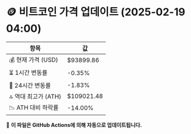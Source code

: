 # 🪙 비트코인 가격 업데이트 (2025-02-19 04:00)

| 항목                | 값 |
|--------------------|----------------|
| 💰 현재 가격 (USD) | $93899.86 |
| ⏳ 1시간 변동률    | -0.35% |
| 📆 24시간 변동률   | -1.83% |
| 🔝 역대 최고가 (ATH) | $109021.48 |
| 📉 ATH 대비 하락률 | -14.00% |

🔄 **이 파일은 GitHub Actions에 의해 자동으로 업데이트됩니다.**

